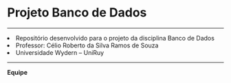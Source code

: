 # Projeto Banco de Dados
<hr>
<li>
    Repositório desenvolvido para o projeto da disciplina Banco de Dados 
</li>
<li>
    Professor:  Célio Roberto da Silva Ramos de Souza
</li>

<li>
    Universidade Wydern – UniRuy
</li>
<hr>
<strong> Equipe </strong>
